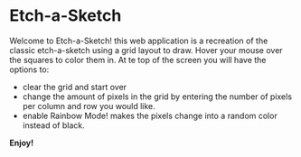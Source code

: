 # Etch-a-Sketch
Welcome to Etch-a-Sketch! this web application is a recreation of the classic etch-a-sketch using a grid layout to draw. Hover your mouse over the squares to color them in. At te top of the screen you will have the options to: 
- clear the grid and start over 
- change the amount of pixels in the grid by entering the number of pixels per column and row you would like.
- enable Rainbow Mode! makes the pixels change into a random color instead of black.

**Enjoy!**